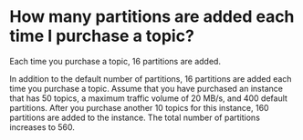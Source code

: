 # How many partitions are added each time I purchase a topic?

Each time you purchase a topic, 16 partitions are added.

In addition to the default number of partitions, 16 partitions are added each time you purchase a topic. Assume that you have purchased an instance that has 50 topics, a maximum traffic volume of 20 MB/s, and 400 default partitions. After you purchase another 10 topics for this instance, 160 partitions are added to the instance. The total number of partitions increases to 560.

